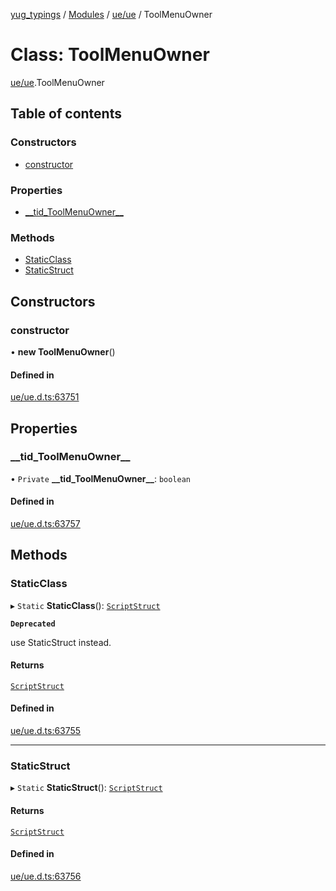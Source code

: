 [yug_typings](../README.md) / [Modules](../modules.md) / [ue/ue](../modules/ue_ue.md) / ToolMenuOwner

# Class: ToolMenuOwner

[ue/ue](../modules/ue_ue.md).ToolMenuOwner

## Table of contents

### Constructors

- [constructor](ue_ue.ToolMenuOwner.md#constructor)

### Properties

- [\_\_tid\_ToolMenuOwner\_\_](ue_ue.ToolMenuOwner.md#__tid_toolmenuowner__)

### Methods

- [StaticClass](ue_ue.ToolMenuOwner.md#staticclass)
- [StaticStruct](ue_ue.ToolMenuOwner.md#staticstruct)

## Constructors

### constructor

• **new ToolMenuOwner**()

#### Defined in

[ue/ue.d.ts:63751](https://github.com/YugMetaverse/yug_typings/blob/b7d9b19/ue/ue.d.ts#L63751)

## Properties

### \_\_tid\_ToolMenuOwner\_\_

• `Private` **\_\_tid\_ToolMenuOwner\_\_**: `boolean`

#### Defined in

[ue/ue.d.ts:63757](https://github.com/YugMetaverse/yug_typings/blob/b7d9b19/ue/ue.d.ts#L63757)

## Methods

### StaticClass

▸ `Static` **StaticClass**(): [`ScriptStruct`](ue_ue.ScriptStruct.md)

**`Deprecated`**

use StaticStruct instead.

#### Returns

[`ScriptStruct`](ue_ue.ScriptStruct.md)

#### Defined in

[ue/ue.d.ts:63755](https://github.com/YugMetaverse/yug_typings/blob/b7d9b19/ue/ue.d.ts#L63755)

___

### StaticStruct

▸ `Static` **StaticStruct**(): [`ScriptStruct`](ue_ue.ScriptStruct.md)

#### Returns

[`ScriptStruct`](ue_ue.ScriptStruct.md)

#### Defined in

[ue/ue.d.ts:63756](https://github.com/YugMetaverse/yug_typings/blob/b7d9b19/ue/ue.d.ts#L63756)
